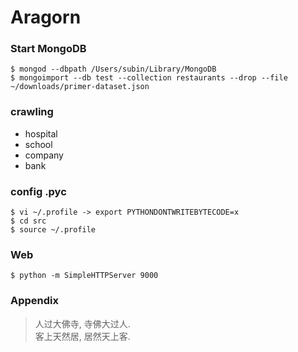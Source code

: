 # Aragorn

### Start MongoDB

	$ mongod --dbpath /Users/subin/Library/MongoDB
	$ mongoimport --db test --collection restaurants --drop --file ~/downloads/primer-dataset.json

### crawling

* hospital
* school
* company
* bank

### config .pyc

	$ vi ~/.profile -> export PYTHONDONTWRITEBYTECODE=x
	$ cd src
	$ source ~/.profile

### Web

	$ python -m SimpleHTTPServer 9000

### Appendix

> 人过大佛寺, 寺佛大过人.  
> 客上天然居, 居然天上客.  
